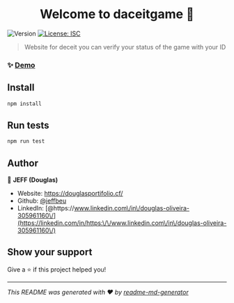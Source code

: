 <h1 align="center">Welcome to daceitgame 👋</h1>
<p>
  <img alt="Version" src="https://img.shields.io/badge/version-1.0.0-blue.svg?cacheSeconds=2592000" />
  <a href="#" target="_blank">
    <img alt="License: ISC" src="https://img.shields.io/badge/License-ISC-yellow.svg" />
  </a>
</p>

> Website for deceit you can verify your status of the game with your ID

### ✨ [Demo](deceit-website.netlify.app)

## Install

```sh
npm install
```

## Run tests

```sh
npm run test
```

## Author

👤 **JEFF (Douglas)**

* Website: https://douglasportifolio.cf/
* Github: [@jeffbeu](https://github.com/jeffbeu)
* LinkedIn: [@https:\/\/www.linkedin.com\/in\/douglas-oliveira-305961160\/](https://linkedin.com/in/https:\/\/www.linkedin.com\/in\/douglas-oliveira-305961160\/)

## Show your support

Give a ⭐️ if this project helped you!

***
_This README was generated with ❤️ by [readme-md-generator](https://github.com/kefranabg/readme-md-generator)_